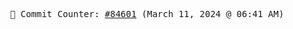 <p align="center">
    <samp>
        📮 Commit Counter: <a href="https://github.com/Javascript-void0/Javascript-void0/commits/main">#84601</a> (March 11, 2024 @ 06:41 AM)
    </samp>
</p>